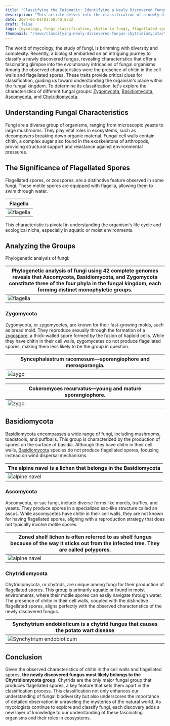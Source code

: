 ```yaml
---
title: "Classifying the Enigmatic: Identifying a Newly Discovered Fungus Among the Fungal Kingdom"
description: "This article delves into the classification of a newly discovered fungus, characterized by its chitin-rich cell walls and flagellated spores, revealing its affiliation with the Chytridiomycota group. It underscores the role of distinctive biological features in the fascinating realm of mycology."
date: 2024-02-01T01:58:40.873Z
draft: false
tags: [mycology, fungi classification, chitin in fungi, flagellated spores, Chytridiomycota, fungal biodiversity, new fungus discovery, aquatic fungi, fungal ecology, mycological research]
thumbnail: "/news/classifying-newly-discovered-fungus-chytridiomycota/thumb.jpg"
---
```


The world of mycology, the study of fungi, is brimming with diversity and complexity. Recently, a biologist embarked on an intriguing journey to classify a newly discovered fungus, revealing characteristics that offer a fascinating glimpse into the evolutionary intricacies of fungal organisms. Among the observed characteristics were the presence of chitin in the cell walls and flagellated spores. These traits provide critical clues for classification, guiding us toward understanding the organism's place within the fungal kingdom. To determine its classification, let's explore the characteristics of different fungal groups: [Zygomycota](https://en.wikipedia.org/wiki/Zygomycota), [Basidiomycota](https://en.wikipedia.org/wiki/Basidiomycota), [Ascomycota](https://en.wikipedia.org/wiki/Ascomycota), and [Chytridiomycota](https://en.wikipedia.org/wiki/Chytridiomycota).

## Understanding Fungal Characteristics

Fungi are a diverse group of organisms, ranging from microscopic yeasts to large mushrooms. They play vital roles in ecosystems, such as decomposers breaking down organic material. Fungal cell walls contain chitin, a complex sugar also found in the exoskeletons of arthropods, providing structural support and resistance against environmental pressures.

## The Significance of Flagellated Spores

Flagellated spores, or zoospores, are a distinctive feature observed in some fungi. These motile spores are equipped with flagella, allowing them to swim through water. 

|Flagella|
|---|
|![flagella](/news/classifying-newly-discovered-fungus-chytridiomycota/flagella.png)

This characteristic is pivotal in understanding the organism's life cycle and ecological niche, especially in aquatic or moist environments.

## Analyzing the Groups

Phylogenetic analysis of fungi:

|Phylogenetic analysis of fungi using 42 complete genomes reveals that Ascomycota, Basidiomycota, and Zygomycota constitute three of the four phyla in the fungal kingdom, each forming distinct monophyletic groups.|
|---|
|![flagella](/news/classifying-newly-discovered-fungus-chytridiomycota/tree.png)

### Zygomycota

Zygomycota, or zygomycetes, are known for their fast-growing molds, such as bread mold. They reproduce sexually through the formation of a [zygospore](https://en.wikipedia.org/wiki/Zygospore), a thick-walled spore formed by the fusion of haploid cells. While they have chitin in their cell walls, zygomycetes do not produce flagellated spores, making them less likely to be the group in question.


|Syncephalastrum racemosum—sporangiophore and merosporangia.|
|---|
|![zygo](/news/classifying-newly-discovered-fungus-chytridiomycota/zygo1.png)

|Cokeromyces recurvatus—young and mature sporangiophore.|
|---|
|![zygo](/news/classifying-newly-discovered-fungus-chytridiomycota/zygo2.png)



## Basidiomycota
Basidiomycota encompasses a wide range of fungi, including mushrooms, toadstools, and puffballs. This group is characterized by the production of spores on the surface of basidia. Although they have chitin in their cell walls, [Basidiomycota](https://en.wikipedia.org/wiki/Basidiomycota) species do not produce flagellated spores, focusing instead on wind dispersal mechanisms.


|The alpine navel is a lichen that belongs in the Basidiomycota|
|---|
|![alpine navel](/news/classifying-newly-discovered-fungus-chytridiomycota/alpine.png)


### Ascomycota

Ascomycota, or sac fungi, include diverse forms like morels, truffles, and yeasts. They produce spores in a specialized sac-like structure called an ascus. While ascomycetes have chitin in their cell walls, they are not known for having flagellated spores, aligning with a reproduction strategy that does not typically involve motile spores.

|Zoned shelf lichen is often referred to as shelf fungus because of the way it sticks out from the infected tree. They are called polypores.|
|---|
|![alpine navel](/news/classifying-newly-discovered-fungus-chytridiomycota/zoned.png)


### Chytridiomycota

Chytridiomycota, or chytrids, are unique among fungi for their production of flagellated spores. This group is primarily aquatic or found in moist environments, where their motile spores can easily navigate through water. The presence of chitin in their cell walls, coupled with the distinctive flagellated spores, aligns perfectly with the observed characteristics of the newly discovered fungus.

|Synchytrium endobioticum is a chytrid fungus that causes the potato wart disease|
|---|
|![Synchytrium endobioticum](/news/classifying-newly-discovered-fungus-chytridiomycota/syn.png)

## Conclusion

Given the observed characteristics of chitin in the cell walls and flagellated spores, **the newly discovered fungus most likely belongs to the Chytridiomycota group**. Chytrids are the only major fungal group that produces flagellated spores, a key feature that sets them apart in the classification process. This classification not only enhances our understanding of fungal biodiversity but also underscores the importance of detailed observation in unraveling the mysteries of the natural world. As mycologists continue to explore and classify fungi, each discovery adds a new layer of knowledge to our understanding of these fascinating organisms and their roles in ecosystems.